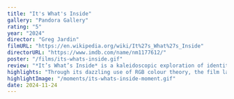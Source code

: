 ```yaml
---
title: "It's What's Inside"
gallery: "Pandora Gallery"
rating: "5"
year: "2024"
director: "Greg Jardin"
filmURL: "https://en.wikipedia.org/wiki/It%27s_What%27s_Inside"
directorURL: "https://www.imdb.com/name/nm1177612/"
poster: "/films/its-whats-inside.gif"
review: "*It’s What’s Inside* is a kaleidoscopic exploration of identity, ethics, and the human condition, wrapped in a horror-whodunit that keeps you circling back for more. The Netflix film dives into the consequences of separating physical form from identity, a haunting reflection on modern developments in AI and biogenetics. The central question — what remains of “you” when your physical form no longer anchors your identity — calls to mind *The Matrix* and *Black Mirror* episodes like “San Junipero”, which interrogate the intersection of consciousness and body."
highlights: "Through its dazzling use of RGB colour theory, the film layers its story visually, using shifting filters to reveal how characters see each other and themselves — a subtle but striking commentary on the fractured ways we perceive identity. In the end, the protagonist is left asking whether they can still claim to be the same person after such a profound transformation. With its philosophical depth and striking visual style, *It's What's Inside* ultimately asks: what does it mean to be human when identity becomes fluid, fragmented, and even optional?"
highlightImage: "/moments/its-whats-inside-moment.gif"
date: 2024-11-24
---
```


